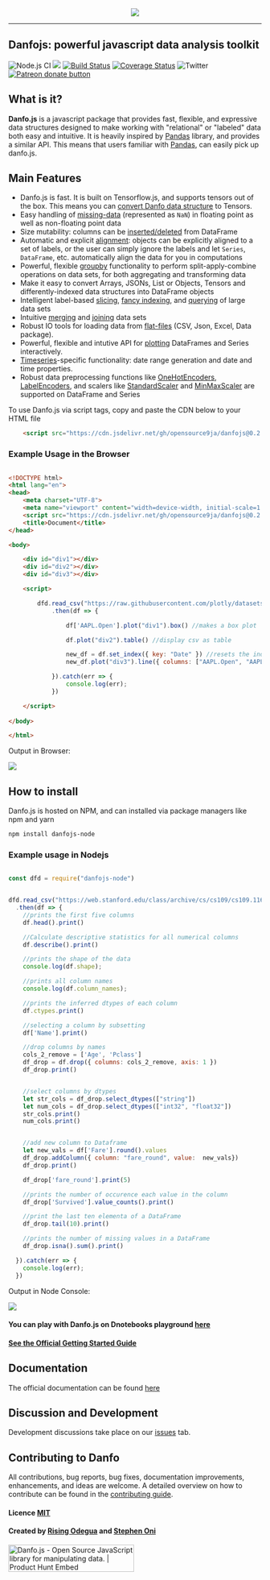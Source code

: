 
<div align="center">
  <img src="assets/logo.png"><br>
</div>

-----------------

## Danfojs: powerful javascript data analysis toolkit 
![Node.js CI](https://github.com/opensource9ja/danfojs/workflows/Node.js%20CI/badge.svg?branch=master)
[![](https://data.jsdelivr.com/v1/package/npm/danfojs/badge?style=rounded)](https://www.jsdelivr.com/package/npm/danfojs)
[![Build Status](https://travis-ci.org/opensource9ja/danfojs.svg?branch=master)](https://travis-ci.org/opensource9ja/danfojs)
[![Coverage Status](https://coveralls.io/repos/github/opensource9ja/danfojs/badge.svg)](https://coveralls.io/github/opensource9ja/danfojs)
![Twitter](https://img.shields.io/twitter/url?style=social&url=https%3A%2F%2Ftwitter.com%2FDanfoJs) 
<span class="badge-patreon"><a href="https://www.patreon.com/bePatron?u=40496758" title="Donate to this project using Patreon"><img src="https://img.shields.io/badge/patreon-donate-yellow.svg" alt="Patreon donate button" /></a></span>


## What is it?

**Danfo.js** is a javascript package that provides fast, flexible, and expressive data
structures designed to make working with "relational" or "labeled" data both
easy and intuitive. It is heavily inspired by [Pandas](https://pandas.pydata.org/pandas-docs/stable/) library, and provides a similar API. This means that users familiar with [Pandas](https://pandas.pydata.org/pandas-docs/stable/), can easily pick up danfo.js. 

## Main Features

  - Danfo.js is fast. It is built on Tensorflow.js, and supports tensors out of the box. This means you can [convert Danfo data structure](https://danfo.jsdata.org/api-reference/dataframe/dataframe.tensor) to Tensors.
  - Easy handling of [missing-data](https://danfo.jsdata.org/getting-started#missing-data) (represented as
    `NaN`) in floating point as well as non-floating point data
  - Size mutability: columns can be [inserted/deleted](https://danfo.jsdata.org/api-reference/dataframe#combining-comparing-joining-merging) from DataFrame
  - Automatic and explicit [alignment](https://danfo.jsdata.org/api-reference/dataframe#reindexing-selection-label-manipulation): objects can
    be explicitly aligned to a set of labels, or the user can simply
    ignore the labels and let `Series`, `DataFrame`, etc. automatically
    align the data for you in computations
  - Powerful, flexible [groupby](https://danfo.jsdata.org/api-reference/groupby) functionality to perform
    split-apply-combine operations on data sets, for both aggregating
    and transforming data
  - Make it easy to convert Arrays, JSONs, List or Objects, Tensors and 
    differently-indexed data structures
    into DataFrame objects
  - Intelligent label-based [slicing](https://danfo.jsdata.org/api-reference/dataframe/danfo.dataframe.loc), [fancy indexing](https://danfo.jsdata.org/api-reference/dataframe/danfo.dataframe.iloc), and [querying](https://danfo.jsdata.org/api-reference/dataframe/danfo.dataframe.query) of
    large data sets
  - Intuitive [merging](https://danfo.jsdata.org/api-reference/general-functions/danfo.merge) and [joining](https://danfo.jsdata.org/api-reference/general-functions/danfo.concat) data
    sets
  - Robust IO tools for loading data from [flat-files](https://danfo.jsdata.org/api-reference/input-output)
    (CSV, Json, Excel, Data package).
  - Powerful, flexible and intutive API for [plotting](https://danfo.jsdata.org/api-reference/plotting) DataFrames and Series interactively.
  - [Timeseries](https://danfo.jsdata.org/api-reference/series#accessors)-specific functionality: date range
    generation and date and time properties. 
  - Robust data preprocessing functions like [OneHotEncoders](https://danfo.jsdata.org/api-reference/general-functions/danfo.onehotencoder), [LabelEncoders](https://danfo.jsdata.org/api-reference/general-functions/danfo.labelencoder), and scalers like [StandardScaler](https://danfo.jsdata.org/api-reference/general-functions/danfo.standardscaler) and [MinMaxScaler](https://danfo.jsdata.org/api-reference/general-functions/danfo.minmaxscaler) are supported on DataFrame and Series



To use Danfo.js via script tags, copy and paste the CDN below to your HTML file

```html
    <script src="https://cdn.jsdelivr.net/gh/opensource9ja/danfojs@0.2.0/lib/bundle.js"></script>
```

### Example Usage in the Browser

```html

<!DOCTYPE html>
<html lang="en">
<head>
    <meta charset="UTF-8">
    <meta name="viewport" content="width=device-width, initial-scale=1.0">
    <script src="https://cdn.jsdelivr.net/gh/opensource9ja/danfojs@0.2.0/lib/bundle.js"></script>
    <title>Document</title>
</head>

<body>

    <div id="div1"></div>
    <div id="div2"></div>
    <div id="div3"></div>

    <script>

        dfd.read_csv("https://raw.githubusercontent.com/plotly/datasets/master/finance-charts-apple.csv")
            .then(df => {

                df['AAPL.Open'].plot("div1").box() //makes a box plot

                df.plot("div2").table() //display csv as table

                new_df = df.set_index({ key: "Date" }) //resets the index to Date column
                new_df.plot("div3").line({ columns: ["AAPL.Open", "AAPL.High"] })  //makes a timeseries plot

            }).catch(err => {
                console.log(err);
            })

    </script>
    
</body>

</html>
```

Output in Browser:

![](assets/browser-out.gif)


## How to install
Danfo.js is hosted on NPM, and can installed via package managers like npm and yarn

```sh
npm install danfojs-node
```

### Example usage in Nodejs

```javascript

const dfd = require("danfojs-node")


dfd.read_csv("https://web.stanford.edu/class/archive/cs/cs109/cs109.1166/stuff/titanic.csv")
  .then(df => {
    //prints the first five columns
    df.head().print()

    //Calculate descriptive statistics for all numerical columns
    df.describe().print()

    //prints the shape of the data
    console.log(df.shape);

    //prints all column names
    console.log(df.column_names);

    //prints the inferred dtypes of each column
    df.ctypes.print()

    //selecting a column by subsetting
    df['Name'].print()

    //drop columns by names
    cols_2_remove = ['Age', 'Pclass']
    df_drop = df.drop({ columns: cols_2_remove, axis: 1 })
    df_drop.print()


    //select columns by dtypes
    let str_cols = df_drop.select_dtypes(["string"])
    let num_cols = df_drop.select_dtypes(["int32", "float32"])
    str_cols.print()
    num_cols.print()


    //add new column to Dataframe
    let new_vals = df['Fare'].round().values
    df_drop.addColumn({ column: "fare_round", value:  new_vals})
    df_drop.print()

    df_drop['fare_round'].print(5)

    //prints the number of occurence each value in the column
    df_drop['Survived'].value_counts().print()

    //print the last ten elementa of a DataFrame
    df_drop.tail(10).print()

    //prints the number of missing values in a DataFrame
    df_drop.isna().sum().print()

  }).catch(err => {
    console.log(err);
  })

```
Output in Node Console:

![](assets/node-rec.gif)

#### You can play with Danfo.js on Dnotebooks playground [here](https://playnotebook.jsdata.org/demo)

#### [See the Official Getting Started Guide](https://danfo.jsdata.org/getting-started)

## Documentation
The official documentation can be found [here](https://danfo.jsdata.org)

## Discussion and Development
Development discussions take place on our [issues](https://github.com/opensource9ja/danfojs/issues) tab. 

## Contributing to Danfo
All contributions, bug reports, bug fixes, documentation improvements, enhancements, and ideas are welcome. A detailed overview on how to contribute can be found in the [contributing guide](https://danfo.jsdata.org/contributing-guide).

#### Licence [MIT](https://github.com/opensource9ja/danfojs/blob/master/LICENCE)

#### Created by [Rising Odegua](https://github.com/risenW) and [Stephen Oni](https://github.com/steveoni)

<a href="https://www.producthunt.com/posts/danfo-js?utm_source=badge-featured&utm_medium=badge&utm_souce=badge-danfo-js" target="_blank"><img src="https://api.producthunt.com/widgets/embed-image/v1/featured.svg?post_id=233871&theme=light" alt="Danfo.js - Open Source JavaScript library for manipulating data. | Product Hunt Embed" style="width: 250px; height: 54px;" width="250px" height="54px" /></a>
